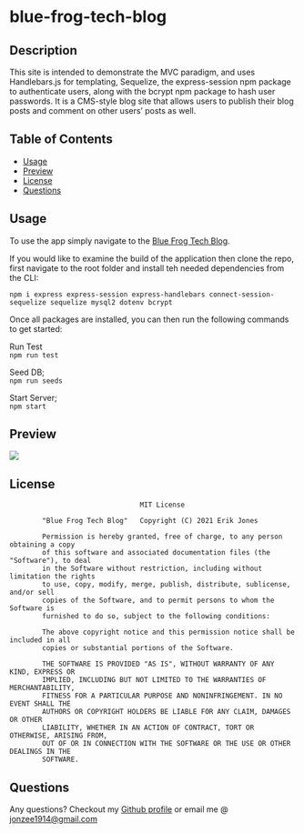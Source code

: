 # blue-frog-tech-blog

## Description 

This site is intended to demonstrate the MVC paradigm, and uses Handlebars.js for templating, Sequelize, the express-session npm package to authenticate users, along with the bcrypt npm package to hash user passwords. It is a CMS-style blog site that allows users to publish their blog posts and comment on other users’ posts as well. 

## Table of Contents 

* [Usage](#usage)
* [Preview](#preview)
* [License](#license)
* [Questions](#questions)

## Usage 
To use the app simply navigate to the [Blue Frog Tech Blog](https://blue-frog-tech-blog.herokuapp.com/).  
  
If you would like to examine the build of the application then clone the repo, first navigate to the root folder and install teh needed dependencies from the CLI:     

`npm i express express-session express-handlebars connect-session-sequelize sequelize mysql2 dotenv bcrypt `


Once all packages are installed, you can then run the following commands to get started:

Run Test    
`npm run test`     

Seed DB;   
`npm run seeds`     

Start Server;     
`npm start`     

## Preview

[![](https://github.com/Jonzee1914/blue-frog-tech-blog/blob/main/blu-frog-demo.gif?raw=true)](https://blue-frog-tech-blog.herokuapp.com/)

## License

    								MIT License

    		"Blue Frog Tech Blog"   Copyright (C) 2021 Erik Jones

    		Permission is hereby granted, free of charge, to any person obtaining a copy
    		of this software and associated documentation files (the "Software"), to deal
    		in the Software without restriction, including without limitation the rights
    		to use, copy, modify, merge, publish, distribute, sublicense, and/or sell
    		copies of the Software, and to permit persons to whom the Software is
    		furnished to do so, subject to the following conditions:

    		The above copyright notice and this permission notice shall be included in all
    		copies or substantial portions of the Software.

    		THE SOFTWARE IS PROVIDED "AS IS", WITHOUT WARRANTY OF ANY KIND, EXPRESS OR
    		IMPLIED, INCLUDING BUT NOT LIMITED TO THE WARRANTIES OF MERCHANTABILITY,
    		FITNESS FOR A PARTICULAR PURPOSE AND NONINFRINGEMENT. IN NO EVENT SHALL THE
    		AUTHORS OR COPYRIGHT HOLDERS BE LIABLE FOR ANY CLAIM, DAMAGES OR OTHER
    		LIABILITY, WHETHER IN AN ACTION OF CONTRACT, TORT OR OTHERWISE, ARISING FROM,
    		OUT OF OR IN CONNECTION WITH THE SOFTWARE OR THE USE OR OTHER DEALINGS IN THE
    		SOFTWARE.


## Questions

Any questions? Checkout my [Github profile](https://github.com/Jonzee1914) or email me @ [jonzee1914@gmail.com](mailto:jonzee1914@gmail.com)
